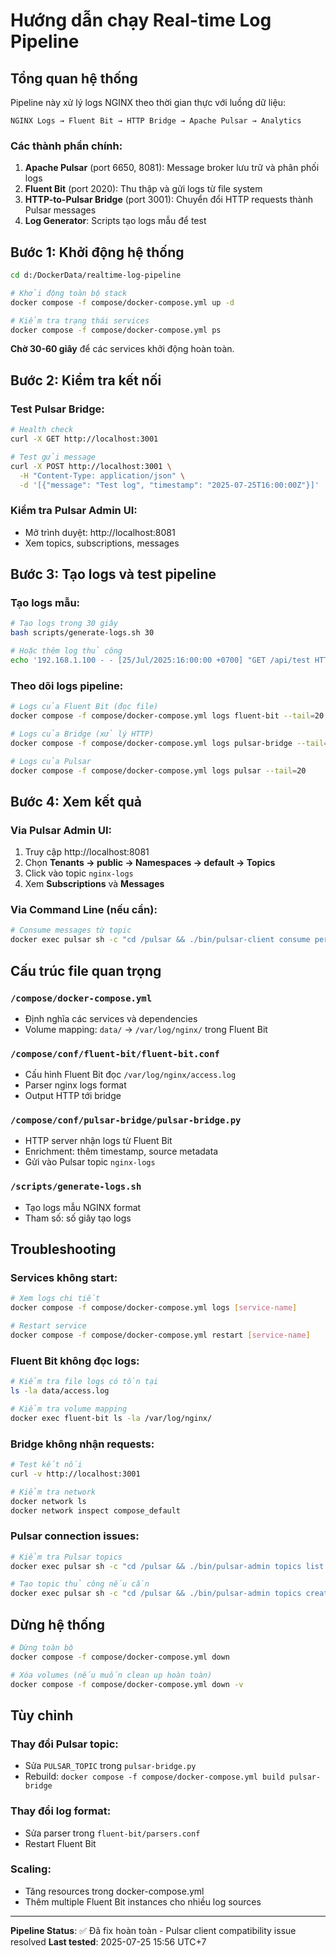 # Hướng dẫn chạy Real-time Log Pipeline

## Tổng quan hệ thống

Pipeline này xử lý logs NGINX theo thời gian thực với luồng dữ liệu:
```
NGINX Logs → Fluent Bit → HTTP Bridge → Apache Pulsar → Analytics
```

### Các thành phần chính:

1. **Apache Pulsar** (port 6650, 8081): Message broker lưu trữ và phân phối logs
2. **Fluent Bit** (port 2020): Thu thập và gửi logs từ file system
3. **HTTP-to-Pulsar Bridge** (port 3001): Chuyển đổi HTTP requests thành Pulsar messages
4. **Log Generator**: Scripts tạo logs mẫu để test

## Bước 1: Khởi động hệ thống

```bash
cd d:/DockerData/realtime-log-pipeline

# Khởi động toàn bộ stack
docker compose -f compose/docker-compose.yml up -d

# Kiểm tra trạng thái services
docker compose -f compose/docker-compose.yml ps
```

**Chờ 30-60 giây** để các services khởi động hoàn toàn.

## Bước 2: Kiểm tra kết nối

### Test Pulsar Bridge:
```bash
# Health check
curl -X GET http://localhost:3001

# Test gửi message
curl -X POST http://localhost:3001 \
  -H "Content-Type: application/json" \
  -d '[{"message": "Test log", "timestamp": "2025-07-25T16:00:00Z"}]'
```

### Kiểm tra Pulsar Admin UI:
- Mở trình duyệt: http://localhost:8081
- Xem topics, subscriptions, messages

## Bước 3: Tạo logs và test pipeline

### Tạo logs mẫu:
```bash
# Tạo logs trong 30 giây
bash scripts/generate-logs.sh 30

# Hoặc thêm log thủ công
echo '192.168.1.100 - - [25/Jul/2025:16:00:00 +0700] "GET /api/test HTTP/1.1" 200 512 "-" "TestAgent"' >> data/access.log
```

### Theo dõi logs pipeline:
```bash
# Logs của Fluent Bit (đọc file)
docker compose -f compose/docker-compose.yml logs fluent-bit --tail=20

# Logs của Bridge (xử lý HTTP)
docker compose -f compose/docker-compose.yml logs pulsar-bridge --tail=20

# Logs của Pulsar
docker compose -f compose/docker-compose.yml logs pulsar --tail=20
```

## Bước 4: Xem kết quả

### Via Pulsar Admin UI:
1. Truy cập http://localhost:8081
2. Chọn **Tenants → public → Namespaces → default → Topics**
3. Click vào topic `nginx-logs`
4. Xem **Subscriptions** và **Messages**

### Via Command Line (nếu cần):
```bash
# Consume messages từ topic
docker exec pulsar sh -c "cd /pulsar && ./bin/pulsar-client consume persistent://public/default/nginx-logs --subscription-name test-sub --num-messages 5"
```

## Cấu trúc file quan trọng

### `/compose/docker-compose.yml`
- Định nghĩa các services và dependencies
- Volume mapping: `data/` → `/var/log/nginx/` trong Fluent Bit

### `/compose/conf/fluent-bit/fluent-bit.conf`
- Cấu hình Fluent Bit đọc `/var/log/nginx/access.log`
- Parser nginx logs format
- Output HTTP tới bridge

### `/compose/conf/pulsar-bridge/pulsar-bridge.py`
- HTTP server nhận logs từ Fluent Bit
- Enrichment: thêm timestamp, source metadata
- Gửi vào Pulsar topic `nginx-logs`

### `/scripts/generate-logs.sh`
- Tạo logs mẫu NGINX format
- Tham số: số giây tạo logs

## Troubleshooting

### Services không start:
```bash
# Xem logs chi tiết
docker compose -f compose/docker-compose.yml logs [service-name]

# Restart service
docker compose -f compose/docker-compose.yml restart [service-name]
```

### Fluent Bit không đọc logs:
```bash
# Kiểm tra file logs có tồn tại
ls -la data/access.log

# Kiểm tra volume mapping
docker exec fluent-bit ls -la /var/log/nginx/
```

### Bridge không nhận requests:
```bash
# Test kết nối
curl -v http://localhost:3001

# Kiểm tra network
docker network ls
docker network inspect compose_default
```

### Pulsar connection issues:
```bash
# Kiểm tra Pulsar topics
docker exec pulsar sh -c "cd /pulsar && ./bin/pulsar-admin topics list public/default"

# Tạo topic thủ công nếu cần
docker exec pulsar sh -c "cd /pulsar && ./bin/pulsar-admin topics create persistent://public/default/nginx-logs"
```

## Dừng hệ thống

```bash
# Dừng toàn bộ
docker compose -f compose/docker-compose.yml down

# Xóa volumes (nếu muốn clean up hoàn toàn)
docker compose -f compose/docker-compose.yml down -v
```

## Tùy chỉnh

### Thay đổi Pulsar topic:
- Sửa `PULSAR_TOPIC` trong `pulsar-bridge.py`
- Rebuild: `docker compose -f compose/docker-compose.yml build pulsar-bridge`

### Thay đổi log format:
- Sửa parser trong `fluent-bit/parsers.conf`
- Restart Fluent Bit

### Scaling:
- Tăng resources trong docker-compose.yml
- Thêm multiple Fluent Bit instances cho nhiều log sources

---

**Pipeline Status**: ✅ Đã fix hoàn toàn - Pulsar client compatibility issue resolved
**Last tested**: 2025-07-25 15:56 UTC+7
